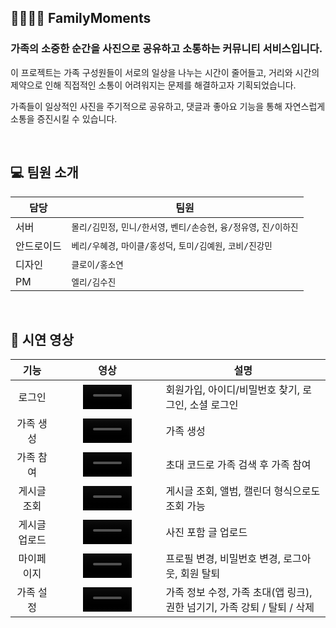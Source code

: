 ## 🧑‍🧑‍🧒‍🧒 FamilyMoments

### 가족의 소중한 순간을 사진으로 공유하고 소통하는 커뮤니티 서비스입니다.

이 프로젝트는 가족 구성원들이 서로의 일상을 나누는 시간이 줄어들고, 거리와 시간의 제약으로 인해 직접적인 소통이 어려워지는 문제를 해결하고자 기획되었습니다.

가족들이 일상적인 사진을 주기적으로 공유하고, 댓글과 좋아요 기능을 통해 자연스럽게 소통을 증진시킬 수 있습니다.

<br>


## 💻 팀원 소개
| 담당    | 팀원                                             |
|-------|------------------------------------------------|
| 서버    | `몰리/김민정`, `민니/한서영`, `벤티/손승현`, `융/정유영`, `진/이하진` |
| 안드로이드 | `베리/우혜경`, `마이클/홍성덕`, `토미/김예원`, `코비/진강민`        |
| 디자인   | `클로이/홍소연`                                      |
| PM    | `엘리/김수진`                                       |

<br>


## 🎥 시연 영상
|   기능    |                                                            영상                                                            | 설명                                             |
|:-------:|:------------------------------------------------------------------------------------------------------------------------:|------------------------------------------------|
|   로그인   | <video src = https://github.com/user-attachments/assets/a81256fe-6e35-42de-98c8-ac36f5820f25 width = 50% align="center"> | 회원가입, 아이디/비밀번호 찾기, 로그인, 소셜 로그인                 |
|  가족 생성  | <video src = https://github.com/user-attachments/assets/3df5839d-f82a-4a88-b6ef-74fbeeeaebc3 width = 50% align="center"> | 가족 생성                                          | 
|  가족 참여  | <video src = https://github.com/user-attachments/assets/c930c895-aadf-4f7a-9884-5cdccb9b2e97 width = 50% align="center"> | 초대 코드로 가족 검색 후 가족 참여                           |
| 게시글 조회  | <video src = https://github.com/user-attachments/assets/f2336e02-d687-4a88-b244-556b3546fd12 width = 50% align="center"> | 게시글 조회, 앨범, 캘린더 형식으로도 조회 가능                    |  
| 게시글 업로드 | <video src = https://github.com/user-attachments/assets/198b9ea4-e7fc-42d8-a298-0b04dca7fb1d width = 50% align="center"> | 사진 포함 글 업로드                                    |
|  마이페이지  | <video src = https://github.com/user-attachments/assets/7350b088-5947-48da-bdca-79b4232e19fc width = 50% align="center"> | 프로필 변경, 비밀번호 변경, 로그아웃, 회원 탈퇴                   |
|  가족 설정  | <video src = https://github.com/user-attachments/assets/15afebf0-db63-4bc8-9d6c-0e7e10fab943 width = 50% align="center"> | 가족 정보 수정, 가족 초대(앱 링크), 권한 넘기기, 가족 강퇴 / 탈퇴 / 삭제 |







